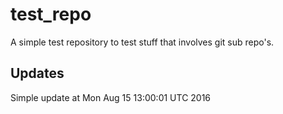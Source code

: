 # test_repo

A simple test repository to test stuff that involves git sub repo's.

## Updates

Simple update at Mon Aug 15 13:00:01 UTC 2016
